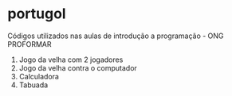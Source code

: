 # portugol
Códigos utilizados nas aulas de introdução a programação - ONG PROFORMAR
1. Jogo da velha com 2 jogadores
2. Jogo da velha contra o computador
3. Calculadora
4. Tabuada
